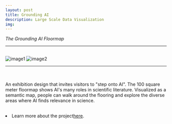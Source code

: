 ```yaml
---
layout: post
title: Grounding AI
description: Large Scale Data Visualization 
img: 
---
```


<i>The Grounding AI Floormap</i>

***

<br/>
<div class="img_row">
	 <img class="col two" src="{{ site.baseurl }}/assets/img/ballerup.png" alt="image1" title="image1"/>
	 <img class="col one" src="{{ site.baseurl }}/assets/img/ballerup2.png" alt="image2" title="image2"/>
</div>
<div>
<img />
</div>
<div class="col three caption">
	
</div>

***

<br/><br/>
An exhibition design that invites visitors to "step onto AI". The 100 square meter floormap shows AI's many roles in scientific literature. Visualized as a semantic map, people can walk around the flooring and explore the diverse areas where AI finds relevance in science.

<p align="middle">
</p>
<br/>
<li>Learn more about the project<a href="http://grounding-ai.github.io" target="blank">here</a>.</li>
<br/><br/><br/>
